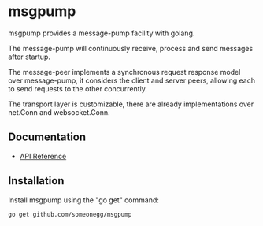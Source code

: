 msgpump
======

msgpump provides a message-pump facility with golang.

The message-pump will continuously receive, process and send messages after startup.

The message-peer implements a synchronous request response model over message-pump, it
considers the client and server peers, allowing each to send requests to the other concurrently.

The transport layer is customizable, there are already implementations over net.Conn
and websocket.Conn.

Documentation
-------------

- [API Reference](http://godoc.org/github.com/someonegg/msgpump/msgpeer)

Installation
------------

Install msgpump using the "go get" command:

    go get github.com/someonegg/msgpump
